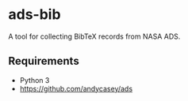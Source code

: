 # ads-bib

A tool for collecting BibTeX records from NASA ADS.

## Requirements

- Python 3
- https://github.com/andycasey/ads
